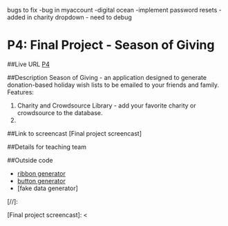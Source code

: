 bugs to fix
-bug in myaccount
-digital ocean
-implement password resets
-added in charity dropdown - need to debug








# P4: Final Project - Season of Giving
##Live URL
[P4]

##Description
Season of Giving - an application designed to generate donation-based holiday wish lists to be emailed to your friends and family.
Features:
1. Charity and Crowdsource Library - add your favorite charity or crowdsource to the database.
2.

##Link to screencast
[Final project screencast]

##Details for teaching team

##Outside code
- [ribbon generator]
- [button generator]
- [fake data generator]

[//]:

[P4]: <http://p4.danaevernden.com>

[ribbon generator]: <http://livetools.uiparade.com/ribbon-builder.html#>

[button generator]: <http://livetools.uiparade.com/button-builder.html#>

[Final project screencast]: <
